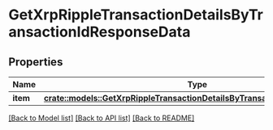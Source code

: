 # GetXrpRippleTransactionDetailsByTransactionIdResponseData

## Properties

Name | Type | Description | Notes
------------ | ------------- | ------------- | -------------
**item** | [**crate::models::GetXrpRippleTransactionDetailsByTransactionIdResponseItem**](GetXRPRippleTransactionDetailsByTransactionIDResponseItem.md) |  | 

[[Back to Model list]](../README.md#documentation-for-models) [[Back to API list]](../README.md#documentation-for-api-endpoints) [[Back to README]](../README.md)



